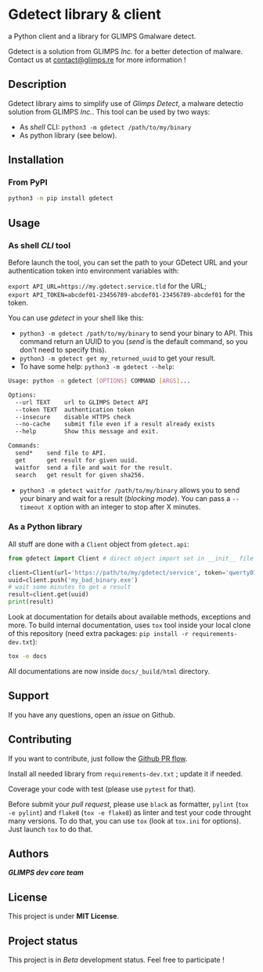 # Gdetect library & client

a Python client and a library for GLIMPS Gmalware detect.

Gdetect is a solution from GLIMPS *Inc.* for a better detection of malware. Contact us at contact@glimps.re for more information !  

## Description

Gdetect library aims to simplify use of *Glimps Detect*, a malware detectio solution from GLIMPS *Inc.*.
This tool can be used by two ways:

* As *shell* CLI: `python3 -m gdetect /path/to/my/binary`
* As python library (see below).

## Installation

### From PyPI

```bash
python3 -m pip install gdetect
```

## Usage

### As shell *CLI* tool

Before launch the tool, you can set the path to your GDetect URL and your authentication token into environment variables with:

`export API_URL=https://my.gdetect.service.tld` for the URL;  
`export API_TOKEN=abcdef01-23456789-abcdef01-23456789-abcdef01` for the token.

You can use *gdetect* in your shell like this:

* `python3 -m gdetect /path/to/my/binary` to send your binary to API. This command return an UUID to you (*send* is the default command, so you don't need to specify this).
* `python3 -m gdetect get my_returned_uuid` to get your result.
* To have some help: `python3 -m gdetect --help`:

```bash
Usage: python -m gdetect [OPTIONS] COMMAND [ARGS]...

Options:
  --url TEXT    url to GLIMPS Detect API
  --token TEXT  authentication token
  --insecure    disable HTTPS check
  --no-cache    submit file even if a result already exists
  --help        Show this message and exit.

Commands:
  send*    send file to API.
  get      get result for given uuid.
  waitfor  send a file and wait for the result.
  search   get result for given sha256.
```

* `python3 -m gdetect waitfor /path/to/my/binary` allows you to send your binary and wait for a result (*blocking mode*). You can pass a `--timeout X` option with an integer to stop after X minutes.

### As a Python library

All stuff are done with a `Client` object from `gdetect.api`:

```python
from gdetect import Client # direct object import set in __init__ file

client=Client(url='https://path/to/my/gdetect/service', token='qwerty012345678')
uuid=client.push('my_bad_binary.exe')
# wait some minutes to get a result
result=client.get(uuid)
print(result)
```

Look at documentation for details about available methods, exceptions and more. To build internal documentation, uses `tox` tool inside your local clone of this repository (need extra packages: `pip install -r requirements-dev.txt`):

```bash
tox -e docs
```

All documentations are now inside `docs/_build/html` directory.

## Support

If you have any questions, open an *issue* on Github.

## Contributing

If you want to contribute, just follow the [Github PR flow](https://docs.github.com/en/get-started/quickstart/github-flow#create-a-pull-request).

Install all needed library from `requirements-dev.txt` ; update it if needed.

Coverage your code with test (please use `pytest` for that).

Before submit your *pull request*, please use `black` as formatter, `pylint` (`tox -e pylint`) and `flake8` (`tox -e flake8`) as linter and test your code throught many versions. To do that, you can use `tox` (look at `tox.ini` for options). Just launch `tox` to do that.

## Authors

***GLIMPS dev core team***

## License

This project is under **MIT License**.

## Project status

This project is in *Beta* development status. Feel free to participate !
